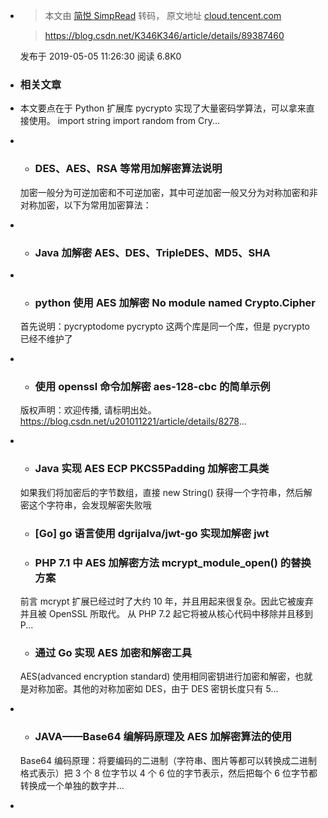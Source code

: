 - > 本文由 [简悦 SimpRead](http://ksria.com/simpread/) 转码， 原文地址 [cloud.tencent.com](https://cloud.tencent.com/developer/article/1420428)
  
  > https://blog.csdn.net/K346K346/article/details/89387460
  
  发布于 2019-05-05 11:26:30 阅读 6.8K0
- ### 相关文章
- 本文要点在于 Python 扩展库 pycrypto 实现了大量密码学算法，可以拿来直接使用。 import string import random from Cry...
- *   ### DES、AES、RSA 等常用加解密算法说明
  
  加密一般分为可逆加密和不可逆加密，其中可逆加密一般又分为对称加密和非对称加密，以下为常用加密算法：
- *   ### Java 加解密 AES、DES、TripleDES、MD5、SHA
- *   ### python 使用 AES 加解密 No module named Crypto.Cipher
  
  首先说明：pycryptodome pycrypto 这两个库是同一个库，但是 pycrypto 已经不维护了
- *   ### 使用 openssl 命令加解密 aes-128-cbc 的简单示例
  
  版权声明：欢迎传播, 请标明出处。 https://blog.csdn.net/u201011221/article/details/8278...
- *   ### Java 实现 AES ECP PKCS5Padding 加解密工具类
  
  如果我们将加密后的字节数组，直接 new String() 获得一个字符串，然后解密这个字符串，会发现解密失败哦
  
  *   ### [Go] go 语言使用 dgrijalva/jwt-go 实现加解密 jwt
  
  *   ### PHP 7.1 中 AES 加解密方法 mcrypt_module_open() 的替换方案
  
  前言 mcrypt 扩展已经过时了大约 10 年，并且用起来很复杂。因此它被废弃并且被 OpenSSL 所取代。 从 PHP 7.2 起它将被从核心代码中移除并且移到 P...
  
  *   ### 通过 Go 实现 AES 加密和解密工具
  
  AES(advanced encryption standard) 使用相同密钥进行加密和解密，也就是对称加密。其他的对称加密如 DES，由于 DES 密钥长度只有 5...
- *   ### JAVA——Base64 编解码原理及 AES 加解密算法的使用
  
  Base64 编码原理：将要编码的二进制（字符串、图片等都可以转换成二进制格式表示）把 3 个 8 位字节以 4 个 6 位的字节表示，然后把每个 6 位字节都转换成一个单独的数字并...
-